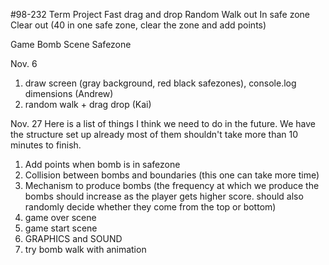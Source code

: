 #98-232 Term Project
Fast drag and drop
Random Walk out
In safe zone
Clear out (40 in one safe zone, clear the zone and add points)

Game
Bomb
Scene
Safezone

Nov. 6
1. draw screen (gray background, red black safezones), console.log dimensions
(Andrew)
2. random walk + drag drop
(Kai)

Nov. 27
Here is a list of things I think we need to do in the future. We have the structure set up already most of them shouldn't take more than 10 minutes to finish. 
1. Add points when bomb is in safezone
2. Collision between bombs and boundaries (this one can take more time)
3. Mechanism to produce bombs (the frequency at which we produce the bombs should increase as the player gets higher score. should also randomly decide whether they come from the top or bottom)
4. game over scene
5. game start scene
6. GRAPHICS and SOUND
7. try bomb walk with animation